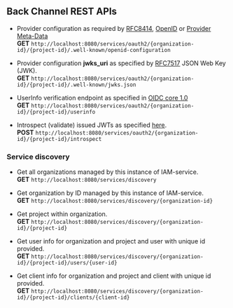## Back Channel REST APIs

* Provider configuration as required by [RFC8414](https://tools.ietf.org/html/rfc8414#section-3), 
  [OpenID](https://openid.net/specs/openid-connect-discovery-1_0.html#ProviderConfig) or 
  [Provider Meta-Data](https://openid.net/specs/openid-connect-discovery-1_0.html#ProviderMetadata)  
  __GET__ ``http://localhost:8080/services/oauth2/{organization-id}/{project-id}/.well-known/openid-configuration``

* Provider configuration __jwks_uri__ as specified by [RFC7517](https://tools.ietf.org/html/rfc7517) JSON Web Key (JWK).  
  __GET__ ``http://localhost:8080/services/oauth2/{organization-id}/{project-id}/.well-known/jwks.json``

* UserInfo verification endpoint as specified in [OIDC core 1.0](https://openid.net/specs/openid-connect-core-1_0.html#UserInfoRequest)   
  __GET__ ``http://localhost:8080/services/oauth2/{organization-id}/{project-id}/userinfo``

* Introspect (validate) issued JWTs as specified [here](https://tools.ietf.org/html/rfc7662).  
  __POST__ ``http://localhost:8080/services/oauth2/{organization-id}/{project-id}/introspect``

### Service discovery

* Get all organizations managed by this instance of IAM-service.  
  __GET__ ``http://localhost:8080/services/discovery``

* Get organization by ID managed by this instance of IAM-service.  
  __GET__ ``http://localhost:8080/services/discovery/{organization-id}``

* Get project within organization.  
  __GET__ ``http://localhost:8080/services/discovery/{organization-id}/{project-id}``

* Get user info for organization and project and user with unique id provided.  
  __GET__ ``http://localhost:8080/services/discovery/{organization-id}/{project-id}/users/{user-id}``

* Get client info for organization and project and client with unique id provided.  
  __GET__ ``http://localhost:8080/services/discovery/{organization-id}/{project-id}/clients/{client-id}``
